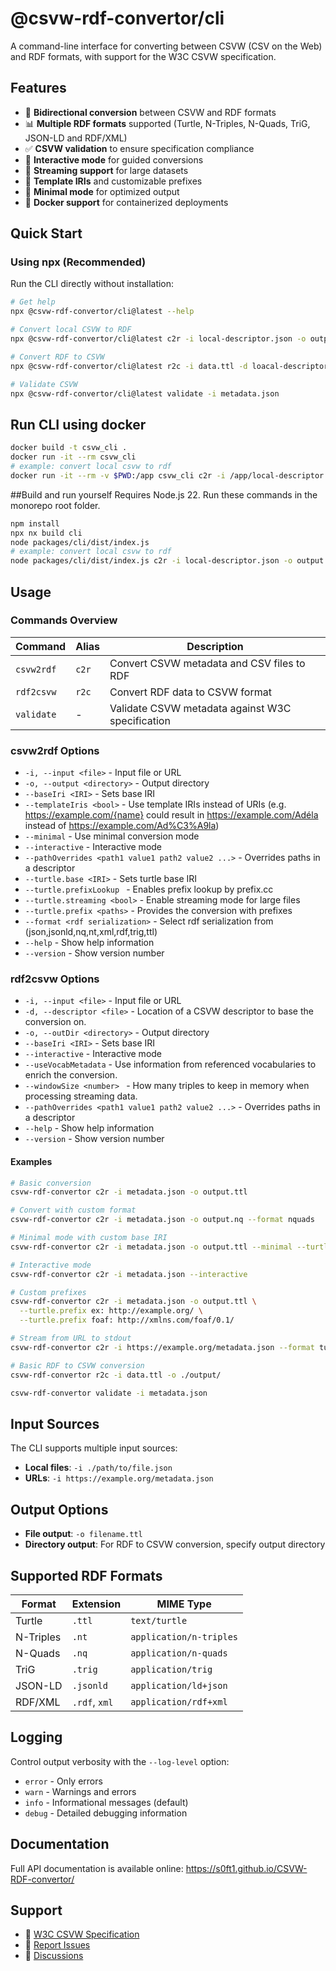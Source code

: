 # @csvw-rdf-convertor/cli

A command-line interface for converting between CSVW (CSV on the Web) and RDF formats, with support for the W3C CSVW specification.

## Features

- 🔄 **Bidirectional conversion** between CSVW and RDF formats
- 📊 **Multiple RDF formats** supported (Turtle, N-Triples, N-Quads, TriG, JSON-LD and RDF/XML)
- ✅ **CSVW validation** to ensure specification compliance
- 🎯 **Interactive mode** for guided conversions
- 🚀 **Streaming support** for large datasets
- 🎨 **Template IRIs** and customizable prefixes
- 📝 **Minimal mode** for optimized output
- 🐳 **Docker support** for containerized deployments

## Quick Start

### Using npx (Recommended)

Run the CLI directly without installation:

```bash
# Get help
npx @csvw-rdf-convertor/cli@latest --help

# Convert local CSVW to RDF
npx @csvw-rdf-convertor/cli@latest c2r -i local-descriptor.json -o output.ttl

# Convert RDF to CSVW
npx @csvw-rdf-convertor/cli@latest r2c -i data.ttl -d loacal-descriptor.json --out outDir

# Validate CSVW
npx @csvw-rdf-convertor/cli@latest validate -i metadata.json
```

## Run CLI using docker

```bash
docker build -t csvw_cli .
docker run -it --rm csvw_cli
# example: convert local csvw to rdf
docker run -it --rm -v $PWD:/app csvw_cli c2r -i /app/local-descriptor.json -o /app/output.ttl
```

##Build and run yourself
Requires Node.js 22. Run these commands in the monorepo root folder.

```bash
npm install
npx nx build cli
node packages/cli/dist/index.js
# example: convert local csvw to rdf
node packages/cli/dist/index.js c2r -i local-descriptor.json -o output.ttl
```

## Usage

### Commands Overview

| Command    | Alias | Description                                      |
| ---------- | ----- | ------------------------------------------------ |
| `csvw2rdf` | `c2r` | Convert CSVW metadata and CSV files to RDF       |
| `rdf2csvw` | `r2c` | Convert RDF data to CSVW format                  |
| `validate` | -     | Validate CSVW metadata against W3C specification |

### csvw2rdf Options

- `-i, --input <file>` - Input file or URL
- `-o, --output <directory>` - Output directory
- `--baseIri <IRI>` - Sets base IRI
- `--templateIris <bool>` - Use template IRIs instead of URIs (e.g. https://example.com/{name} could result in https://example.com/Adéla instead of https://example.com/Ad%C3%A9la)
- `--minimal` - Use minimal conversion mode
- `--interactive` - Interactive mode
- `--pathOverrides <path1 value1 path2 value2 ...>` - Overrides paths in a descriptor
- `--turtle.base <IRI>` - Sets turtle base IRI
- `--turtle.prefixLookup ` - Enables prefix lookup by prefix.cc
- `--turtle.streaming <bool>` - Enable streaming mode for large files
- `--turtle.prefix <paths>` - Provides the conversion with prefixes
- `--format <rdf serialization>` - Select rdf serialization from (json,jsonld,nq,nt,xml,rdf,trig,ttl)
- `--help` - Show help information
- `--version` - Show version number

### rdf2csvw Options

- `-i, --input <file>` - Input file or URL
- `-d, --descriptor <file>` - Location of a CSVW descriptor to base the conversion on.
- `-o, --outDir <directory>` - Output directory
- `--baseIri <IRI>` - Sets base IRI
- `--interactive` - Interactive mode
- `--useVocabMetadata` - Use information from referenced vocabularies to enrich the conversion.
- `--windowSize <number> ` - How many triples to keep in memory when processing streaming data.
- `--pathOverrides <path1 value1 path2 value2 ...>` - Overrides paths in a descriptor
- `--help` - Show help information
- `--version` - Show version number

#### Examples

```bash
# Basic conversion
csvw-rdf-convertor c2r -i metadata.json -o output.ttl

# Convert with custom format
csvw-rdf-convertor c2r -i metadata.json -o output.nq --format nquads

# Minimal mode with custom base IRI
csvw-rdf-convertor c2r -i metadata.json -o output.ttl --minimal --turtle.base http://example.org/

# Interactive mode
csvw-rdf-convertor c2r -i metadata.json --interactive

# Custom prefixes
csvw-rdf-convertor c2r -i metadata.json -o output.ttl \
  --turtle.prefix ex: http://example.org/ \
  --turtle.prefix foaf: http://xmlns.com/foaf/0.1/

# Stream from URL to stdout
csvw-rdf-convertor c2r -i https://example.org/metadata.json --format turtle

# Basic RDF to CSVW conversion
csvw-rdf-convertor r2c -i data.ttl -o ./output/

csvw-rdf-convertor validate -i metadata.json

```

## Input Sources

The CLI supports multiple input sources:

- **Local files**: `-i ./path/to/file.json`
- **URLs**: `-i https://example.org/metadata.json`

## Output Options

- **File output**: `-o filename.ttl`
- **Directory output**: For RDF to CSVW conversion, specify output directory

## Supported RDF Formats

| Format    | Extension     | MIME Type               |
| --------- | ------------- | ----------------------- |
| Turtle    | `.ttl`        | `text/turtle`           |
| N-Triples | `.nt`         | `application/n-triples` |
| N-Quads   | `.nq`         | `application/n-quads`   |
| TriG      | `.trig`       | `application/trig`      |
| JSON-LD   | `.jsonld`     | `application/ld+json`   |
| RDF/XML   | `.rdf`, `xml` | `application/rdf+xml`   |

## Logging

Control output verbosity with the `--log-level` option:

- `error` - Only errors
- `warn` - Warnings and errors
- `info` - Informational messages (default)
- `debug` - Detailed debugging information

## Documentation

Full API documentation is available online: https://s0ft1.github.io/CSVW-RDF-convertor/

## Support

- 📖 [W3C CSVW Specification](https://www.w3.org/TR/tabular-data-primer/)
- 🐛 [Report Issues](https://github.com/S0ft1/CSVW-RDF-convertor/issues)
- 💬 [Discussions](https://github.com/S0ft1/CSVW-RDF-convertor/discussions)

